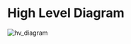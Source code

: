 # High Level Diagram

![hv_diagram](https://github.com/user-attachments/assets/4fb2efd7-6033-4eea-99bc-5931d8b2ef62)
